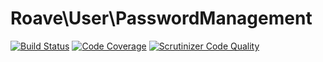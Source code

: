 Roave\User\PasswordManagement
==========
[![Build Status](https://travis-ci.org/Roave/UserPasswordManagement.svg)](https://travis-ci.org/Roave/UserPasswordManagement)
[![Code Coverage](https://scrutinizer-ci.com/g/Roave/UserPasswordManagement/badges/coverage.png?b=master)](https://scrutinizer-ci.com/g/Roave/UserPasswordManagement/?branch=master)
[![Scrutinizer Code Quality](https://scrutinizer-ci.com/g/Roave/UserPasswordManagement/badges/quality-score.png?b=master)](https://scrutinizer-ci.com/g/Roave/UserPasswordManagement/?branch=master)

